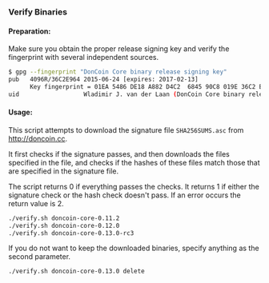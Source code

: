 ### Verify Binaries

#### Preparation:

Make sure you obtain the proper release signing key and verify the fingerprint with several independent sources.

```sh
$ gpg --fingerprint "DonCoin Core binary release signing key"
pub   4096R/36C2E964 2015-06-24 [expires: 2017-02-13]
      Key fingerprint = 01EA 5486 DE18 A882 D4C2  6845 90C8 019E 36C2 E964
uid                  Wladimir J. van der Laan (DonCoin Core binary release signing key) <laanwj@gmail.com>
```

#### Usage:

This script attempts to download the signature file `SHA256SUMS.asc` from http://doncoin.cc.

It first checks if the signature passes, and then downloads the files specified in the file, and checks if the hashes of these files match those that are specified in the signature file.

The script returns 0 if everything passes the checks. It returns 1 if either the signature check or the hash check doesn't pass. If an error occurs the return value is 2.


```sh
./verify.sh doncoin-core-0.11.2
./verify.sh doncoin-core-0.12.0
./verify.sh doncoin-core-0.13.0-rc3
```

If you do not want to keep the downloaded binaries, specify anything as the second parameter.

```sh
./verify.sh doncoin-core-0.13.0 delete
```
